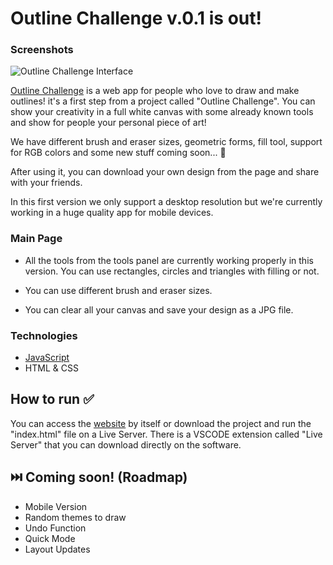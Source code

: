 # Outline Challenge v.0.1 is out!

### Screenshots

![Outline Challenge Interface](https://github.com/user-attachments/assets/c180b866-8956-420c-89ad-94f4acba1edb)

[Outline Challenge](https://outlinechallenge.netlify.app/) is a web app for people who love to draw and make outlines! it's a first step from a project called "Outline Challenge". You can show your creativity in a full white canvas with some already known tools and show for people your personal piece of art!

We have different brush and eraser sizes, geometric forms, fill tool, support for RGB colors and some new stuff coming soon... 👀

After using it, you can download your own design from the page and share with your friends.

In this first version we only support a desktop resolution but we're currently working in a huge quality app for mobile devices.

### Main Page

* All the tools from the tools panel are currently working properly in this version. You can use rectangles, circles and triangles with filling or not. 

* You can use different brush and eraser sizes.

* You can clear all your canvas and save your design as a JPG file. 

### Technologies

* [JavaScript](https://developer.mozilla.org/pt-BR/docs/Web/JavaScript)
* HTML & CSS

## How to run ✅

You can access the [website](https://outlinechallenge.netlify.app/) by itself or download the project and run the "index.html" file on a Live Server. There is a VSCODE extension called "Live Server" that you can download directly on the software.

## ⏭️ Coming soon! (Roadmap)

* Mobile Version
* Random themes to draw
* Undo Function
* Quick Mode
* Layout Updates

